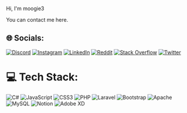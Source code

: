 Hi, I'm moogie3

You can contact me here.
## 🌐 Socials:
[![Discord](https://img.shields.io/badge/Discord-%237289DA.svg?logo=discord&logoColor=white)](https://discord.gg/icebear3#3119) 
[![Instagram](https://img.shields.io/badge/Instagram-%23E4405F.svg?logo=Instagram&logoColor=white)](https://instagram.com/jefrydwijaya) 
[![LinkedIn](https://img.shields.io/badge/LinkedIn-%230077B5.svg?logo=linkedin&logoColor=white)](https://linkedin.com/in/jefry-dwijaya-01b48521a) 
[![Reddit](https://img.shields.io/badge/Reddit-%23FF4500.svg?logo=Reddit&logoColor=white)](https://reddit.com/user/moogie3-) 
[![Stack Overflow](https://img.shields.io/badge/-Stackoverflow-FE7A16?logo=stack-overflow&logoColor=white)](https://stackoverflow.com/users/moogie3) 
[![Twitter](https://img.shields.io/badge/Twitter-%231DA1F2.svg?logo=Twitter&logoColor=white)](https://twitter.com/@jefrydwijaya3) 

# 💻 Tech Stack:
![C#](https://img.shields.io/badge/c%23-%23239120.svg?style=flat&logo=c-sharp&logoColor=white) 
![JavaScript](https://img.shields.io/badge/javascript-%23323330.svg?style=flat&logo=javascript&logoColor=%23F7DF1E) 
![CSS3](https://img.shields.io/badge/css3-%231572B6.svg?style=flat&logo=css3&logoColor=white) 
![PHP](https://img.shields.io/badge/php-%23777BB4.svg?style=flat&logo=php&logoColor=white) 
![Laravel](https://img.shields.io/badge/laravel-%23FF2D20.svg?style=flat&logo=laravel&logoColor=white) 
![Bootstrap](https://img.shields.io/badge/bootstrap-%23563D7C.svg?style=flat&logo=bootstrap&logoColor=white) 
![Apache](https://img.shields.io/badge/apache-%23D42029.svg?style=flat&logo=apache&logoColor=white) 
![MySQL](https://img.shields.io/badge/mysql-%2300f.svg?style=flat&logo=mysql&logoColor=white) 
![Notion](https://img.shields.io/badge/Notion-%23000000.svg?style=flat&logo=notion&logoColor=white)
![Adobe XD](https://img.shields.io/badge/Adobe%20XD-470137?style=flat&logo=Adobe%20XD&logoColor=#FF61F6)




